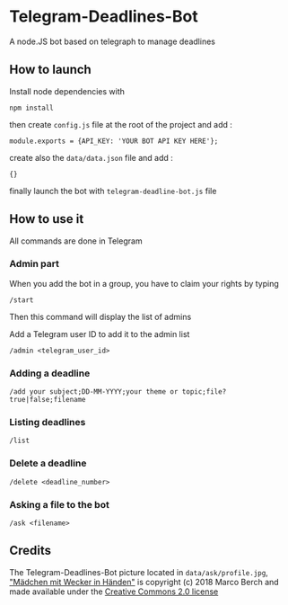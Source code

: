 # Telegram-Deadlines-Bot
A node.JS bot based on telegraph to manage deadlines


## How to launch

Install node dependencies with
```
npm install
```

then create `config.js` file at the root of the project and add :
```
module.exports = {API_KEY: 'YOUR BOT API KEY HERE'};
```

create also the `data/data.json` file and add : 
```
{}
``` 

finally launch the bot with `telegram-deadline-bot.js` file

## How to use it

All commands are done in Telegram

### Admin part

When you add the bot in a group, you have to claim your rights by typing

    /start 

Then this command will display the list of admins

Add a Telegram user ID to add it to the admin list 

    /admin <telegram_user_id>

### Adding a deadline

    /add your subject;DD-MM-YYYY;your theme or topic;file?true|false;filename
    
### Listing deadlines

    /list
    
### Delete a deadline

    /delete <deadline_number>
    
### Asking a file to the bot 

    /ask <filename>



## Credits 

The Telegram-Deadlines-Bot picture located in `data/ask/profile.jpg`, ["Mädchen mit Wecker in Händen"](https://flic.kr/p/27knUuyM) is copyright (c) 2018 Marco Berch and made available under the [Creative Commons 2.0 license](https://creativecommons.org/licenses/by/2.0/)
